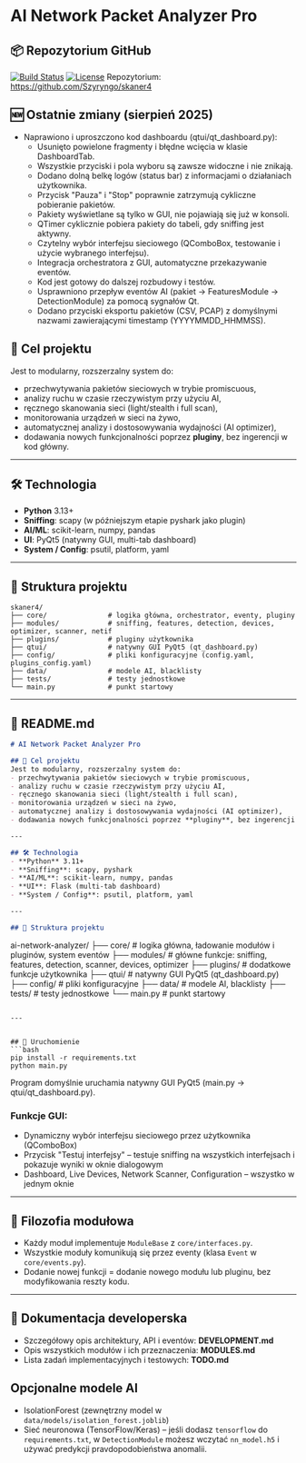# AI Network Packet Analyzer Pro

## 📦 Repozytorium GitHub
[![Build Status](https://github.com/Szyryngo/skaner4/actions/workflows/python-app.yml/badge.svg)](https://github.com/Szyryngo/skaner4/actions)
[![License](https://img.shields.io/badge/license-MIT-blue.svg)](LICENSE)
Repozytorium: https://github.com/Szyryngo/skaner4

## 🆕 Ostatnie zmiany (sierpień 2025)
- Naprawiono i uproszczono kod dashboardu (qtui/qt_dashboard.py):
	- Usunięto powielone fragmenty i błędne wcięcia w klasie DashboardTab.
	- Wszystkie przyciski i pola wyboru są zawsze widoczne i nie znikają.
	- Dodano dolną belkę logów (status bar) z informacjami o działaniach użytkownika.
	- Przycisk "Pauza" i "Stop" poprawnie zatrzymują cykliczne pobieranie pakietów.
	- Pakiety wyświetlane są tylko w GUI, nie pojawiają się już w konsoli.
	- QTimer cyklicznie pobiera pakiety do tabeli, gdy sniffing jest aktywny.
	- Czytelny wybór interfejsu sieciowego (QComboBox, testowanie i użycie wybranego interfejsu).
	- Integracja orchestratora z GUI, automatyczne przekazywanie eventów.
	- Kod jest gotowy do dalszej rozbudowy i testów.
	 - Usprawniono przepływ eventów AI (pakiet → FeaturesModule → DetectionModule) za pomocą sygnałów Qt.
	 - Dodano przyciski eksportu pakietów (CSV, PCAP) z domyślnymi nazwami zawierającymi timestamp (YYYYMMDD_HHMMSS).

## 📌 Cel projektu
Jest to modularny, rozszerzalny system do:
- przechwytywania pakietów sieciowych w trybie promiscuous,
- analizy ruchu w czasie rzeczywistym przy użyciu AI,
- ręcznego skanowania sieci (light/stealth i full scan),
- monitorowania urządzeń w sieci na żywo,
- automatycznej analizy i dostosowywania wydajności (AI optimizer),
- dodawania nowych funkcjonalności poprzez **pluginy**, bez ingerencji w kod główny.

---

## 🛠 Technologia
- **Python** 3.13+
- **Sniffing**: scapy (w późniejszym etapie pyshark jako plugin)
- **AI/ML**: scikit-learn, numpy, pandas
- **UI**: PyQt5 (natywny GUI, multi-tab dashboard)
- **System / Config**: psutil, platform, yaml

---

## 📂 Struktura projektu

```
skaner4/
├── core/               # logika główna, orchestrator, eventy, pluginy
├── modules/            # sniffing, features, detection, devices, optimizer, scanner, netif
├── plugins/            # pluginy użytkownika
├── qtui/               # natywny GUI PyQt5 (qt_dashboard.py)
├── config/             # pliki konfiguracyjne (config.yaml, plugins_config.yaml)
├── data/               # modele AI, blacklisty
├── tests/              # testy jednostkowe
└── main.py             # punkt startowy
```

---

## 📄 README.md
```markdown
# AI Network Packet Analyzer Pro

## 📌 Cel projektu
Jest to modularny, rozszerzalny system do:
- przechwytywania pakietów sieciowych w trybie promiscuous,
- analizy ruchu w czasie rzeczywistym przy użyciu AI,
- ręcznego skanowania sieci (light/stealth i full scan),
- monitorowania urządzeń w sieci na żywo,
- automatycznej analizy i dostosowywania wydajności (AI optimizer),
- dodawania nowych funkcjonalności poprzez **pluginy**, bez ingerencji w kod główny.

---

## 🛠 Technologia
- **Python** 3.11+
- **Sniffing**: scapy, pyshark
- **AI/ML**: scikit-learn, numpy, pandas
- **UI**: Flask (multi-tab dashboard)
- **System / Config**: psutil, platform, yaml

---

## 📂 Struktura projektu
```
ai-network-analyzer/
├── core/               # logika główna, ładowanie modułów i pluginów, system eventów
├── modules/            # główne funkcje: sniffing, features, detection, scanner, devices, optimizer
├── plugins/            # dodatkowe funkcje użytkownika
├── qtui/               # natywny GUI PyQt5 (qt_dashboard.py)
├── config/             # pliki konfiguracyjne
├── data/               # modele AI, blacklisty
├── tests/              # testy jednostkowe
└── main.py             # punkt startowy
```

---


## 🚀 Uruchomienie
```bash
pip install -r requirements.txt
python main.py
```
Program domyślnie uruchamia natywny GUI PyQt5 (main.py → qtui/qt_dashboard.py).

### Funkcje GUI:
- Dynamiczny wybór interfejsu sieciowego przez użytkownika (QComboBox)
- Przycisk "Testuj interfejsy" – testuje sniffing na wszystkich interfejsach i pokazuje wyniki w oknie dialogowym
- Dashboard, Live Devices, Network Scanner, Configuration – wszystko w jednym oknie

---

## 🔌 Filozofia modułowa
- Każdy moduł implementuje `ModuleBase` z `core/interfaces.py`.
- Wszystkie moduły komunikują się przez eventy (klasa `Event` w `core/events.py`).
- Dodanie nowej funkcji = dodanie nowego modułu lub pluginu, bez modyfikowania reszty kodu.

---

## 📖 Dokumentacja developerska
- Szczegółowy opis architektury, API i eventów: **DEVELOPMENT.md**
- Opis wszystkich modułów i ich przeznaczenia: **MODULES.md**
- Lista zadań implementacyjnych i testowych: **TODO.md**

## Opcjonalne modele AI
- IsolationForest (zewnętrzny model w `data/models/isolation_forest.joblib`)
- Sieć neuronowa (TensorFlow/Keras) – jeśli dodasz `tensorflow` do `requirements.txt`, w `DetectionModule` możesz wczytać `nn_model.h5` i używać predykcji pravdopodobieństwa anomalii.
```
